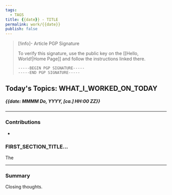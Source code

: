 ```yaml
---
tags:
  - TAGS
title: {{date}} - TITLE
permalink: work/{{date}}
publish: false
---
```

> [!info]- Article PGP Signature
>
> To verify this signature, use the public key on the [[Hello, World!|Home Page]] and follow the instructions linked there.
>
> ```
> -----BEGIN PGP SIGNATURE-----
> -----END PGP SIGNATURE-----
> ```
>

## Today's Topics: WHAT_I_WORKED_ON_TODAY
##### {{date: MMMM Do, YYYY, [ca.] HH:00 ZZ}}

---
### Contributions
- 

### FIRST_SECTION_TITLE...
The

---
### Summary
Closing thoughts.